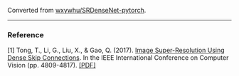 Converted from [wxywhu/SRDenseNet-pytorch](https://github.com/wxywhu/SRDenseNet-pytorch/tree/cff6bff9a47ee8faa0999837d7cf472fac4f0b54).

---

### Reference
[1] Tong, T., Li, G., Liu, X., & Gao, Q. (2017). [Image Super-Resolution Using Dense Skip Connections](https://ieeexplore.ieee.org/document/8237776/). In the IEEE International Conference on Computer Vision (pp. 4809-4817). [[PDF]](http://openaccess.thecvf.com/content_ICCV_2017/papers/Tong_Image_Super-Resolution_Using_ICCV_2017_paper.pdf)
